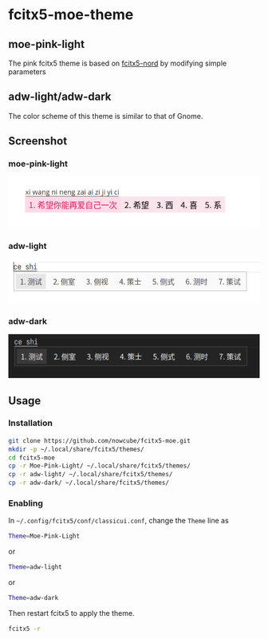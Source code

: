 # fcitx5-moe-theme

## moe-pink-light
The pink fcitx5 theme is based on [fcitx5-nord](https://github.com/tonyfettes/fcitx5-nord) by modifying simple parameters

## adw-light/adw-dark
The color scheme of this theme is similar to that of Gnome.

## Screenshot
### moe-pink-light
![moe-pink-look-feel](moe-pink-look-feel.png)
### adw-light
![adw-light](adw-light.png)
### adw-dark
![adw-dark](adw-dark.png)


## Usage

### Installation

```sh
git clone https://github.com/nowcube/fcitx5-moe.git
mkdir -p ~/.local/share/fcitx5/themes/
cd fcitx5-moe
cp -r Moe-Pink-Light/ ~/.local/share/fcitx5/themes/
cp -r adw-light/ ~/.local/share/fcitx5/themes/
cp -r adw-dark/ ~/.local/share/fcitx5/themes/
```

### Enabling

In `~/.config/fcitx5/conf/classicui.conf`, change the `Theme` line as

```sh
Theme=Moe-Pink-Light
```
or
```sh
Theme=adw-light
```
or
```sh
Theme=adw-dark
```

Then restart fcitx5 to apply the theme.

```sh
fcitx5 -r
```
